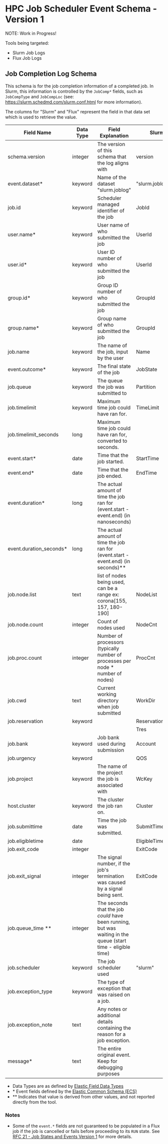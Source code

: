 # HPC Job Scheduler Event Schema - Version 1

NOTE: Work in Progress!

Tools being targeted:

- Slurm Job Logs
- Flux Job Logs

## Job Completion Log Schema

This schema is for the job completion information of a completed job. In Slurm, this information is controlled by the `JobComp*` fields, such as `JobCompType` and `JobCompLoc` (see: <https://slurm.schedmd.com/slurm.conf.html> for more information).

The columns for "Slurm" and "Flux" represent the field in that data set which is used to retrieve the value.

| **Field Name**           | **Data Type** | **Field Explanation**                                                                                         | **Slurm**       | **Flux**         |
| ------------------------ | ------------- | ------------------------------------------------------------------------------------------------------------- | --------------- | ---------------- |
| schema.version           | integer       | The version of this schema that the log aligns with                                                           | version         | version          |
| event.dataset\*          | keyword       | Name of the dataset "slurm.joblog"                                                                            | "slurm.joblog"  | "flux.joblog"    |
| job.id                   | keyword       | Scheduler managed identifier of the job                                                                       | JobId           | id               |
| user.name\*              | keyword       | User name of who submitted the job                                                                            | UserId          | username         |
| user.id\*                | keyword       | User ID number of who submitted the job                                                                       | UserId          | userId           |
| group.id\*               | keyword       | Group ID number of who submitted the job                                                                      | GroupId         |                  |
| group.name\*             | keyword       | Group name of who submitted the job                                                                           | GroupId         |                  |
| job.name                 | keyword       | The name of the job, input by the user                                                                        | Name            | jobspec.name     |
| event.outcome\*          | keyword       | The final state of the job                                                                                    | JobState        | result           |
| job.queue                | keyword       | The queue the job was submitted to                                                                            | Partition       | queue            |
| job.timelimit            | keyword       | Maximum time job could have ran for.                                                                          | TimeLimit       | expiration       |
| job.timelimit_seconds    | long          | Maximum time job could have ran for, converted to seconds.                                                    |                 |                  |
| event.start\*            | date          | Time that the job started.                                                                                    | StartTime       | t_run            |
| event.end\*              | date          | Time that the job ended.                                                                                      | EndTime         | t_inactive       |
| event.duration\*         | long          | The actual amount of time the job ran for (event.start - event.end) (in nanoseconds)                          |                 | jobspec.duration |
| event.duration_seconds\* | long          | The actual amount of time the job ran for (event.start - event.end) (in seconds)\*\*                          |                 |                  |
| job.node.list            | text          | list of nodes being used, can be a range ex: corona[155, 157, 180-190]                                        | NodeList        | R.hostlist       |
| job.node.count           | integer       | Count of nodes used                                                                                           | NodeCnt         | nnodes           |
| job.proc.count           | integer       | Number of processors (typically number of processes per node \* number of nodes)                              | ProcCnt         |                  |
| job.cwd                  | text          | Current working directory when job submitted                                                                  | WorkDir         |                  |
| job.reservation          | keyword       |                                                                                                               | ReservationName |                  |
|                          |               |                                                                                                               | Tres            |                  |
| job.bank                 | keyword       | Job bank used during submission                                                                               | Account         | bank             |
| job.urgency              | keyword       |                                                                                                               | QOS             | urgency          |
| job.project              | keyword       | The name of the project the job is associated with                                                            | WcKey           |                  |
| host.cluster             | keyword       | The cluster the job ran on.                                                                                   | Cluster         |                  |
| job.submittime           | date          | Time the job was submitted.                                                                                   | SubmitTime      | jobspec.t_submit |
| job.eligibletime         | date          |                                                                                                               | EligibleTime    |                  |
| job.exit_code            | integer       |                                                                                                               | ExitCode        | waitstatus       |
| job.exit_signal          | integer       | The signal number, if the job's termination was caused by a signal being sent.                                | ExitCode        |                  |
| job.queue_time \*\*      | integer       | The seconds that the job _could_ have been running, but was waiting in the queue (start time - eligible time) |                 |                  |
| job.scheduler            | keyword       | The job scheduler used                                                                                        | "slurm"         | "flux"           |
| job.exception_type       | keyword       | The type of exception that was raised on a job.                                                               |                 | exception_type   |
| job.exception_note       | text          | Any notes or additional details containing the reason for a job exception.                                    |                 | exception_note   |
| message\*                | text          | The entire original event. Keep for debugging purposes                                                        |                 |                  |

- Data Types are as defined by [Elastic Field Data Types](https://www.elastic.co/guide/en/elasticsearch/reference/current/mapping-types.html)
- \* Event fields defined by the [Elastic Common Schema (ECS)](https://www.elastic.co/guide/en/ecs/current/ecs-field-reference.html)
- \*\* Indicates that value is derived from other values, and not reported directly from the tool.

### Notes

* Some of the `event.*` fields are not guaranteed to be populated in a Flux job
if the job is cancelled or fails before proceeding to its `RUN` state. See
[RFC 21 - Job States and Events Version 1](https://flux-framework.readthedocs.io/projects/flux-rfc/en/latest/spec_21.html) for more details.
